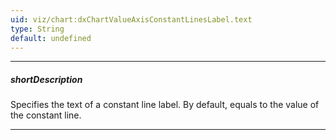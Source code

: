 ```yaml
---
uid: viz/chart:dxChartValueAxisConstantLinesLabel.text
type: String
default: undefined
---
```

---
##### shortDescription
Specifies the text of a constant line label. By default, equals to the value of the constant line.

---
